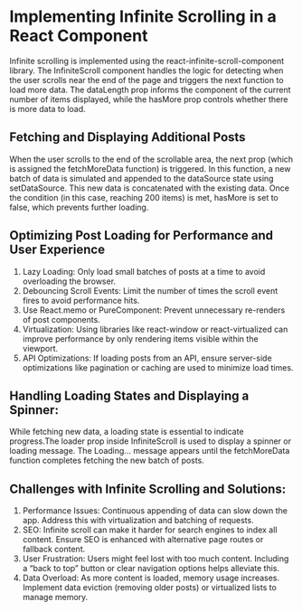 # Implementing Infinite Scrolling in a React Component

Infinite scrolling is implemented using the react-infinite-scroll-component library. The InfiniteScroll component handles the logic for detecting when the user scrolls near the end of the page and triggers the next function to load more data. The dataLength prop informs the component of the current number of items displayed, while the hasMore prop controls whether there is more data to load.

## Fetching and Displaying Additional Posts

When the user scrolls to the end of the scrollable area, the next prop (which is assigned the fetchMoreData function) is triggered. In this function, a new batch of data is simulated and appended to the dataSource state using setDataSource. This new data is concatenated with the existing data. Once the condition (in this case, reaching 200 items) is met, hasMore is set to false, which prevents further loading.

## Optimizing Post Loading for Performance and User Experience
1. Lazy Loading: Only load small batches of posts at a time to avoid overloading the browser.
2. Debouncing Scroll Events: Limit the number of times the scroll event fires to avoid performance hits.
3. Use React.memo or PureComponent: Prevent unnecessary re-renders of post components.
4. Virtualization: Using libraries like react-window or react-virtualized can improve performance by only rendering items visible within the viewport.
5. API Optimizations: If loading posts from an API, ensure server-side optimizations like pagination or caching are used to minimize load times.

## Handling Loading States and Displaying a Spinner:
While fetching new data, a loading state is essential to indicate progress.The loader prop inside InfiniteScroll is used to display a spinner or loading message. The Loading... message appears until the fetchMoreData function completes fetching the new batch of posts.

## Challenges with Infinite Scrolling and Solutions:

1. Performance Issues: Continuous appending of data can slow down the app. Address this with virtualization and batching of requests.
2. SEO: Infinite scroll can make it harder for search engines to index all content. Ensure SEO is enhanced with alternative page routes or fallback content.
3. User Frustration: Users might feel lost with too much content. Including a “back to top” button or clear navigation options helps alleviate this.
4. Data Overload: As more content is loaded, memory usage increases. Implement data eviction (removing older posts) or virtualized lists to manage memory.
